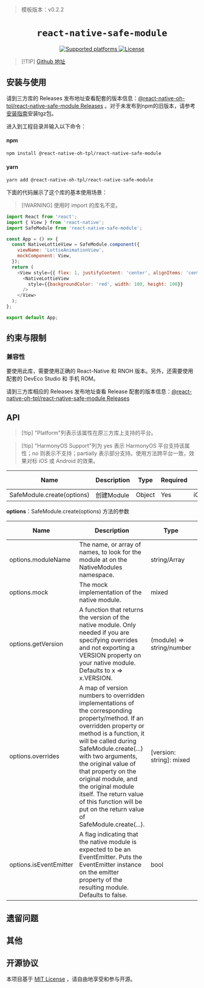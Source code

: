 > 模板版本：v0.2.2

<p align="center">
  <h1 align="center"> <code>react-native-safe-module</code> </h1>
</p>
<p align="center">
    <a href="https://github.com/lelandrichardson/react-native-safe-module">
        <img src="https://img.shields.io/badge/platforms-android%20|%20ios%20|%20harmony%20-lightgrey.svg" alt="Supported platforms" />
    </a>
    <a href="https://github.com/lelandrichardson/react-native-safe-module/blob/master/LICENSE">
        <img src="https://img.shields.io/badge/license-MIT-green.svg" alt="License" />
    </a>
</p>

> [!TIP] [Github 地址](https://github.com/react-native-oh-library/react-native-safe-module)

## 安装与使用

请到三方库的 Releases 发布地址查看配套的版本信息：[@react-native-oh-tpl/react-native-safe-module Releases](https://github.com/react-native-oh-library/react-native-safe-module/releases) 。对于未发布到npm的旧版本，请参考[安装指南](/zh-cn/tgz-usage.md)安装tgz包。


进入到工程目录并输入以下命令：

<!-- tabs:start -->

#### **npm**

```bash
npm install @react-native-oh-tpl/react-native-safe-module
```

#### **yarn**

```bash
yarn add @react-native-oh-tpl/react-native-safe-module
```

<!-- tabs:end -->

下面的代码展示了这个库的基本使用场景：

> [!WARNING] 使用时 import 的库名不变。

```js
import React from 'react';
import { View } from 'react-native';
import SafeModule from 'react-native-safe-module';

const App = () => {
  const NativeLottieView = SafeModule.component({
    viewName: 'LottieAnimationView',
    mockComponent: View,
  });
  return (
    <View style={{ flex: 1, justifyContent: 'center', alignItems: 'center' }}>
      <NativeLottieView
        style={{backgroundColor: 'red', width: 100, height: 100}}
      />
    </View>
  );
};

export default App;
```

## 约束与限制

### 兼容性

要使用此库，需要使用正确的 React-Native 和 RNOH 版本。另外，还需要使用配套的 DevEco Studio 和 手机 ROM。

请到三方库相应的 Releases 发布地址查看 Release 配套的版本信息：[@react-native-oh-tpl/react-native-safe-module Releases](https://github.com/react-native-oh-library/react-native-safe-module/releases)

## API

> [!tip] "Platform"列表示该属性在原三方库上支持的平台。

> [!tip] "HarmonyOS Support"列为 yes 表示 HarmonyOS 平台支持该属性；no 则表示不支持；partially 表示部分支持。使用方法跨平台一致，效果对标 iOS 或 Android 的效果。


Name | Description | Type | Required | Platform | HarmonyOS   Support
-- | -- | -- | -- | -- | --
SafeModule.create(options) | 创建Module | Object | Yes | iOS/Android | Yes |  


**options**：SafeModule.create(options) 方法的参数

| Name                                                      | Description                                                                                                         | Type     | Required | Platform | HarmonyOS Support |
| --------------------------------------------------------- | ------------------------------------------------------------------------------------------------------------------- | -------- | -------- | -------- | ----------------- |
| options.moduleName                                             |  The name, or array of names, to look for the module at on the NativeModules namespace.                                                                                      | string/Array<string> | Yes       | iOS/Android      | Yes               |
| options.mock                                              | The mock implementation of the native module.                                        | mixed | Yes       | iOS/Android      | Yes               |
| options.getVersion                                | A function that returns the version of the native module. Only needed if you are specifying overrides and not exporting a VERSION property on your native module. Defaults to x => x.VERSION.                                                                                                  | (module) => string/number | No       | iOS/Android      | Yes                |
| options.overrides                                 | A map of version numbers to overridden implementations of the corresponding property/method. If an overridden property or method is a function, it will be called during SafeModule.create(...) with two arguments, the original value of that property on the original module, and the original module itself. The return value of this function will be put on the return value of SafeModule.create(...).                                                                                                  | [version: string]: mixed   | No       | iOS/Android      | Yes               |
| options.isEventEmitter                              |  A flag indicating that the native module is expected to be an EventEmitter. Puts the EventEmitter instance on the emitter property of the resulting module. Defaults to false.                                                                                                  | bool   | No       | iOS/Android      | Yes                |


## 遗留问题


## 其他

## 开源协议

本项目基于 [MIT License](https://github.com/lelandrichardson/react-native-safe-module/blob/master/LICENSE) ，请自由地享受和参与开源。